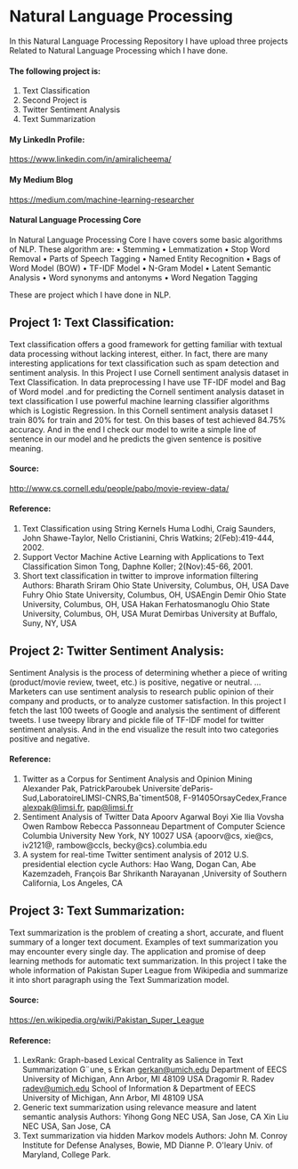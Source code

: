 # Natural Language Processing
In this Natural Language Processing Repository I have upload three projects Related to Natural Language Processing which I have done. 
#### The following project is:
1.	Text Classification
2.	Second Project is 
3.	Twitter Sentiment Analysis
4.	Text  Summarization  

#### My LinkedIn Profile:
https://www.linkedin.com/in/amiralicheema/

#### My Medium Blog
https://medium.com/machine-learning-researcher

#### Natural Language Processing Core
In Natural Language Processing Core I have covers some basic algorithms of NLP.
These algorithm are:
•	Stemming
•	Lemmatization
•	Stop Word Removal
•	Parts of Speech Tagging
•	Named Entity Recognition 
•	Bags of Word Model (BOW)
•	TF-IDF Model
•	N-Gram Model
•	Latent Semantic Analysis
•	Word synonyms and antonyms 
•	Word Negation Tagging

These are project which I have done in NLP.
## Project 1: Text Classification:
Text classification offers a good framework for getting familiar with textual data processing without lacking interest, either. In fact, there are many interesting applications for text classification such as spam detection and sentiment analysis. In this Project I use Cornell sentiment analysis dataset in Text Classification. In data preprocessing I have use TF-IDF model and Bag of Word model .and for predicting the Cornell sentiment analysis dataset in text classification I use powerful machine learning classifier algorithms which is Logistic Regression. In this Cornell sentiment analysis dataset I train 80% for train and 20% for test. On this bases of test achieved 84.75% accuracy. And in the end I check our model to write a simple line of sentence in our model and he predicts the given sentence is positive meaning.
#### Source:
http://www.cs.cornell.edu/people/pabo/movie-review-data/
#### Reference:
1.	Text Classification using String Kernels Huma Lodhi, Craig Saunders, John Shawe-Taylor, Nello Cristianini, Chris Watkins; 2(Feb):419-444, 2002.
2.	Support Vector Machine Active Learning with Applications to Text Classification Simon Tong, Daphne Koller; 2(Nov):45-66, 2001.
3.	Short text classification in twitter to improve information filtering  Authors: Bharath Sriram Ohio State University, Columbus, OH, USA Dave Fuhry Ohio State University, Columbus, OH, USAEngin Demir Ohio State University, Columbus, OH, USA Hakan Ferhatosmanoglu Ohio State University, Columbus, OH, USA Murat Demirbas University at Buffalo, Suny, NY, USA

## Project 2: Twitter Sentiment Analysis:
Sentiment Analysis is the process of determining whether a piece of writing (product/movie review, tweet, etc.) is positive, negative or neutral. ... Marketers can use sentiment analysis to research public opinion of their company and products, or to analyze customer satisfaction. In this project I fetch the last 100 tweets of Google and analysis the sentiment of different tweets. I use tweepy library and pickle file of TF-IDF model for twitter sentiment analysis. And in the end visualize the result into two categories positive and negative.
#### Reference:
1.	Twitter as a Corpus for Sentiment Analysis and Opinion Mining Alexander Pak, PatrickParoubek Universite´deParis-Sud,LaboratoireLIMSI-CNRS,Baˆtiment508, F-91405OrsayCedex,France alexpak@limsi.fr,  pap@limsi.fr
2.	Sentiment Analysis of Twitter Data Apoorv Agarwal Boyi Xie Ilia Vovsha Owen Rambow Rebecca Passonneau Department of Computer Science Columbia University New York, NY 10027 USA {apoorv@cs,  xie@cs, iv2121@, rambow@ccls,  becky@cs}.columbia.edu
3.	A system for real-time Twitter sentiment analysis of 2012 U.S. presidential election cycle Authors: Hao Wang, Dogan Can, Abe Kazemzadeh, François Bar  Shrikanth Narayanan ,University of Southern California, Los Angeles, CA

## Project 3: Text Summarization:
Text summarization is the problem of creating a short, accurate, and fluent summary of a longer text document. Examples of text summarization you may encounter every single day. The application and promise of deep learning methods for automatic text summarization. In this project I take the whole information of Pakistan Super League from Wikipedia and summarize it into short paragraph using the Text Summarization model.
#### Source:
https://en.wikipedia.org/wiki/Pakistan_Super_League
#### Reference:
1.	LexRank: Graph-based Lexical Centrality as Salience in Text Summarization G¨une¸ s Erkan gerkan@umich.edu  Department of EECS University of Michigan, Ann Arbor, MI 48109 USA Dragomir R. Radev radev@umich.edu School of Information & Department of EECS University of Michigan, Ann Arbor, MI 48109 USA
2.	Generic text summarization using relevance measure and latent semantic analysis Authors: Yihong Gong NEC USA, San Jose, CA Xin Liu NEC USA, San Jose, CA
3.	Text summarization via hidden Markov models Authors:	John M. Conroy	Institute for Defense Analyses, Bowie, MD Dianne P. O'leary Univ. of Maryland, College Park.




